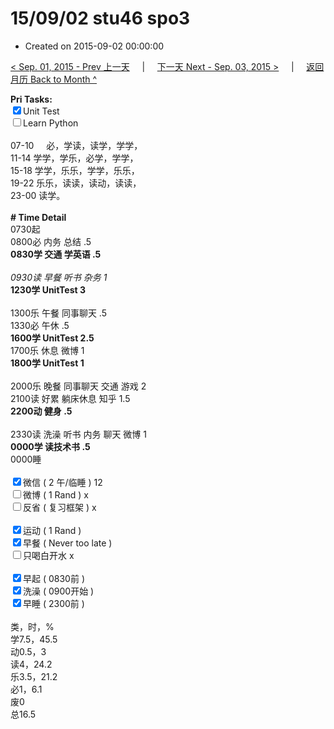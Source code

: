 # 15/09/02 stu46 spo3

- Created on 2015-09-02 00:00:00

[< Sep. 01, 2015 - Prev 上一天](/lifelogs/2015/09/d01.md) &nbsp; &nbsp; | &nbsp; &nbsp; [下一天 Next - Sep. 03, 2015 >](/lifelogs/2015/09/d03.md) &nbsp; &nbsp; |  &nbsp; &nbsp; [返回月历 Back to Month ^](/lifelogs/2015/09/index.md)
<br/><div><strong>Pri Tasks:</strong></div><div><div><input checked="true" type="checkbox"/>Unit Test</div></div><div><input type="checkbox"/>Learn Python</div><div><br/></div><div>07-10     必，学读，读学，学学，</div><div>11-14 学学，学乐，必学，学学，</div><div>15-18 学学，乐乐，学学，乐乐，</div><div>19-22 乐乐，读读，读动，读读，</div><div>23-00 读学。</div><div><br/></div><div><b># Time Detail</b></div><div>0730起</div><div>0800必 内务 总结 .5</div><div><b>0830学 交通 学英语 .5</b></div><div><b><br/></b></div><div><i>0930读 早餐 听书 杂务 1</i></div><div><strong>1230学 UnitTest 3</strong></div><div><br clear="none"/></div><div>1300乐 午餐 同事聊天 .5</div><div>1330必 午休 .5</div><div><strong>1600学 UnitTest 2</strong><strong>.5</strong></div><div>1700乐 休息 微博 1</div><div><b>1800学 UnitTest 1</b></div><div><br/></div><div>2000乐 晚餐 同事聊天 交通 游戏 2</div><div>2100读 好累 躺床休息 知乎 1.5</div><div><b>2200动 健身 .5</b></div><div><b><br/></b></div><div>2330读 洗澡 听书 内务 聊天 微博 1</div><div><b>0000学 读技术书 .5</b></div><div>0000睡</div><div><br/></div><div><input checked="true" type="checkbox"/>微信 ( 2 午/临睡 ) 12</div><div><input type="checkbox"/>微博 ( 1 Rand ) x</div><div><input type="checkbox"/>反省 ( 复习框架 ) x</div><div><br/></div><div><div><input checked="true" type="checkbox"/>运动 ( 1 Rand ) </div><div><input checked="true" type="checkbox"/>早餐 ( Never too late ) </div></div><div><input type="checkbox"/>只喝白开水 x</div><div><br/></div><div><input checked="true" type="checkbox"/>早起 ( 0830前 ) </div><div><input checked="true" type="checkbox"/>洗澡 ( 0900开始 ) <br/></div><div><input checked="true" type="checkbox"/>早睡 ( 2300前 ) </div><div><br clear="none"/></div><div>类，时，%<br clear="none"/>学7.5，45.5<br clear="none"/>动0.5，3</div><div>读4，24.2</div><div>乐3.5，21.2</div><div>必1，6.1</div><div>废0</div><div>总16.5</div>
